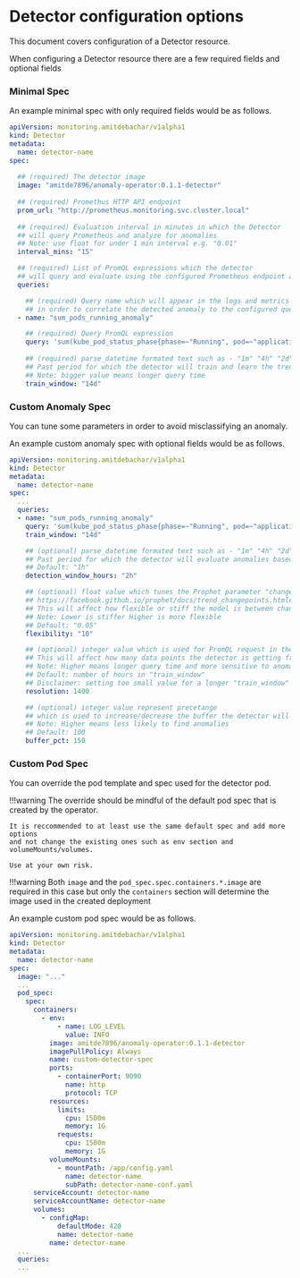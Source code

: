 # Detector configuration options
This document covers configuration of a Detector resource.

When configuring a Detector resource there are a few required fields and optional fields

<!-- An example of the container spec portion of the controller, only listening for resources with the class "alb", would be as follows. -->
### Minimal Spec
An example minimal spec with only required fields would be as follows.

```yaml
apiVersion: monitoring.amitdebachar/v1alpha1
kind: Detector
metadata:
  name: detector-name
spec:
  
  ## (required) The detector image
  image: "amitde7896/anomaly-operator:0.1.1-detector"
  
  ## (required) Promethus HTTP API endpoint 
  prom_url: "http://prometheus.monitoring.svc.cluster.local"
  
  ## (required) Evaluation interval in minutes in which the Detector
  ## will query Prometheus and analyze for anomalies
  ## Note: use float for under 1 min interval e.g. "0.01"  
  interval_mins: "15"

  ## (required) List of PromQL expressions which the detector 
  ## will query and evaluate using the configured Prometheus endpoint and interval   
  queries:

    ## (required) Query name which will appear in the logs and metrics 
    ## in order to correlate the detected anomaly to the configured query  
  - name: "sum_pods_running_anomaly"

    ## (required) Query PromQL expression
    query: 'sum(kube_pod_status_phase{phase=~"Running", pod=~"application-pod-.*"}) > 1'
    
    ## (required) parse_datetime formated text such as - "1m" "4h" "2d" "3w"
    ## Past period for which the detector will train and learn the trend
    ## Note: bigger value means longer query time
    train_window: "14d"
```
### Custom Anomaly Spec
You can tune some parameters in order to avoid misclassifying an anomaly.

An example custom anomaly spec with optional fields would be as follows.

```yaml
apiVersion: monitoring.amitdebachar/v1alpha1
kind: Detector
metadata:
  name: detector-name
spec:
  ...
  queries:
  - name: "sum_pods_running_anomaly"
    query: 'sum(kube_pod_status_phase{phase=~"Running", pod=~"application-pod-.*"}) > 1'
    train_window: "14d"

    ## (optional) parse_datetime formated text such as - "1m" "4h" "2d" "3w"
    ## Past period for which the detector will evaluate anomalies based on "train_window" period
    ## Default: "1h" 
    detection_window_hours: "2h"

    ## (optional) float value which tunes the Prophet parameter "changepoint_prior_scale"
    ## https://facebook.github.io/prophet/docs/trend_changepoints.html#adjusting-trend-flexibility
    ## This will affect how flexible or stiff the model is between change points (date points)
    ## Note: Lower is stiffer Higher is more flexible  
    ## Default: "0.05" 
    flexibility: "10"

    ## (optional) integer value which is used for PromQL request in the "step" paramter
    ## This will affect how many data points the detector is getting from Prometheus for a given timeframe
    ## Note: Higher means longer query time and more sensitive to anomalies
    ## Default: number of hours in "train_window"
    ## Disclaimer: setting too small value for a longer "train_window" can cause PromQL to fail
    resolution: 1400

    ## (optional) integer value represent precetange 
    ## which is used to increase/decrease the buffer the detector will append to the detection threshold 
    ## Note: Higher means less likely to find anomalies
    ## Default: 100
    buffer_pct: 150
```

### Custom Pod Spec
You can override the pod template and spec used for the detector pod.

!!!warning
    The override should be mindful of the default pod spec that is created
    by the operator.

    It is reccommended to at least use the same default spec and add more options
    and not change the existing ones such as env section and volumeMounts/volumes.

    Use at your own risk. 

!!!warning
    Both `image` and the `pod_spec.spec.containers.*.image` are required
    in this case but only the `containers` section will determine the image used in the created deployment

An example custom pod spec would be as follows.

```yaml
apiVersion: monitoring.amitdebachar/v1alpha1
kind: Detector
metadata:
  name: detector-name
spec:
  image: "..."
  ...
  pod_spec:
    spec:
      containers:
        - env:
            - name: LOG_LEVEL
              value: INFO
          image: amitde7896/anomaly-operator:0.1.1-detector
          imagePullPolicy: Always
          name: custom-detector-spec
          ports:
            - containerPort: 9090
              name: http
              protocol: TCP
          resources:
            limits:
              cpu: 1500m
              memory: 1G
            requests:
              cpu: 1500m
              memory: 1G
          volumeMounts:
            - mountPath: /app/config.yaml
              name: detector-name
              subPath: detector-name-conf.yaml
      serviceAccount: detector-name
      serviceAccountName: detector-name
      volumes:
        - configMap:
            defaultMode: 420
            name: detector-name
          name: detector-name
  ...
  queries:
  ...
```